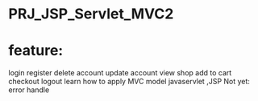 # PRJ_JSP_Servlet_MVC2

# feature:
login
register
delete account
update account
view shop
add to cart
checkout
logout
learn how to apply MVC model
javaservlet ,JSP
Not yet: error handle
